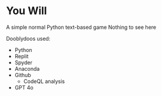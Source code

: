 # **You Will**

A simple normal Python text-based game
Nothing to see here


Dooblydoos used:
- Python
- Replit
- Spyder
- Anaconda
- Github
     - CodeQL analysis
- GPT 4o
